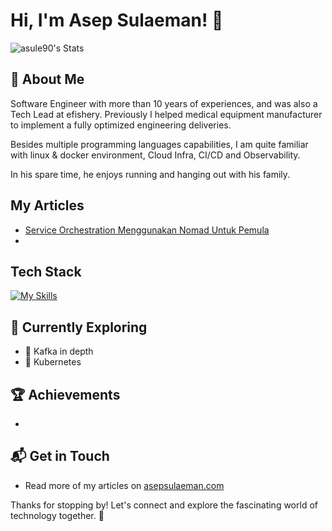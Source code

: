 # Hi, I'm Asep Sulaeman! 👋

![asule90's Stats](https://github-readme-stats.vercel.app/api?username=asule90&theme=vue-dark&show_icons=true&hide_border=true&count_private=true)

## 🚀 About Me

Software Engineer with more than 10 years of experiences, and was also a Tech Lead at efishery. Previously I helped medical equipment manufacturer to implement a fully optimized engineering deliveries.

Besides multiple programming languages capabilities, I am quite familiar with linux & docker environment, Cloud Infra, CI/CD and Observability.

In his spare time, he enjoys running and hanging out with his family.

## My Articles
- [Service Orchestration Menggunakan Nomad Untuk Pemula](https://medium.com/efishery-engineering/service-orchestration-menggunakan-nomad-untuk-pemula-bea577518469)
- 


## Tech Stack
[![My Skills](https://skillicons.dev/icons?i=js,html,css,go,vue,vuetify,docker,nodejs,nestjs,laravel,aws)](https://skillicons.dev)

## 🌱 Currently Exploring

- 🚀 Kafka in depth
- 🛞 Kubernetes


 ## 🏆 Achievements

- 


## 📬 Get in Touch

- Read more of my articles on [asepsulaeman.com](https://asepsulaeman.com)

Thanks for stopping by! Let's connect and explore the fascinating world of technology together. 🚀



<!--

Here are some ideas to get you started:

- 🔭 I’m currently working on ...
- 🌱 I’m currently learning ...
- 👯 I’m looking to collaborate on ...
- 🤔 I’m looking for help with ...
- 💬 Ask me about ...
- 📫 How to reach me: ...
- 😄 Pronouns: ...
- ⚡ Fun fact: ...
-->
